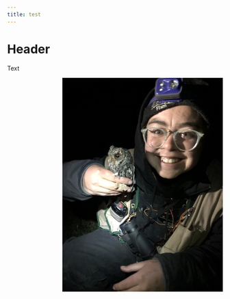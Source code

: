 ```yaml
---
title: test
---
```


# Header

Text

<img align="right" src="photos/flam.jpg" width="375" height="500">

